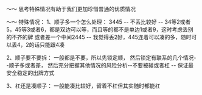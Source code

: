～～ 思考特殊情况有助于我们更加珍惜普通的优质情况



～～ 特殊情况：
1、顺子多一个怎么处理：
	3445 -- 不丢比较好 -- 34等2或者5，45等3或者6，都是双边可以等，而且等的都不是单边1或者9，这时考虑丢别的不齐的牌
	或者差一个中间2445 -- 我觉得丢2好，445连着可以凑的多，随时可以丢4，2的话只能跟4凑

2、顺子要不要拆：
	一般都是不要，所以先锁定顺，
	然后锁定有联系的几个情况--顺子多或者差，
	然后充分把握其他情况的风险分析--不要被碰或者杠 -- 保证最安全稳定的出牌方式

3、杠还是凑顺子：
	一般能凑比较好，留着不杠但其实随时都能杠